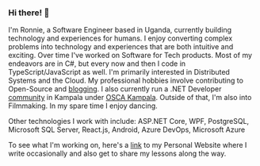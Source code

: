 ### Hi there! 👋
I'm Ronnie, a Software Engineer based in Uganda, currently building technology and experiences for humans. I enjoy converting complex problems into technology and experiences that are both intuitive and exciting. Over time I've worked on Software for Tech products. Most of my endeavors are in C#, but every now and then I code in TypeScript/JavaScript as well. I'm primarily interested in Distributed Systems and the Cloud. My professional hobbies involve contributing to Open-Source and [blogging](https://ronnielutaro.github.io/blog). I also currently run a .NET Developer [community](https://chat.whatsapp.com/D8MPoXMBDvj9c9MLfoxOnL) in Kampala under [OSCA Kampala](https://oscakampala.github.io). Outside of that, I'm also into Filmmaking. In my spare time I enjoy dancing.

Other technologies I work with include: ASP.NET Core, WPF, PostgreSQL, Microsoft SQL Server, React.js, Android, Azure DevOps, Microsoft Azure

To see what I'm working on, here's a [link](https://ronnielutalo.github.io/) to my Personal Website where I write occasionally and also get to share my lessons along the way.

